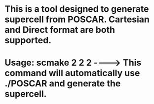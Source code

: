 # This is a tool designed to generate supercell from POSCAR. Cartesian and Direct format are both supported.
# Usage:  scmake 2 2 2      ----> This command will automatically use ./POSCAR and generate the supercell.
